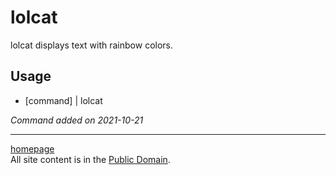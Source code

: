 # lolcat
lolcat displays text with rainbow colors.

## Usage
- [command] | lolcat

*Command added on 2021-10-21*

---

[homepage](../index.html)\
All site content is in the [Public Domain](http://unlicense.org/).

